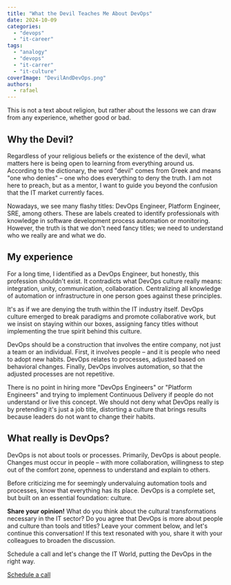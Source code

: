 ```yaml
---
title: "What the Devil Teaches Me About DevOps"
date: 2024-10-09
categories: 
  - "devops"
  - "it-career"
tags: 
  - "analogy"
  - "devops"
  - "it-carrer"
  - "it-culture"
coverImage: "DevilAndDevOps.png"
authors: 
  - rafael
---
```


This is not a text about religion, but rather about the lessons we can draw from any experience, whether good or bad.

<!-- ![](images/DevilAndDevOps-819x1024.png) -->

## Why the Devil?

Regardless of your religious beliefs or the existence of the devil, what matters here is being open to learning from everything around us. According to the dictionary, the word "devil" comes from Greek and means "one who denies" – one who does everything to deny the truth. I am not here to preach, but as a mentor, I want to guide you beyond the confusion that the IT market currently faces.

Nowadays, we see many flashy titles: DevOps Engineer, Platform Engineer, SRE, among others. These are labels created to identify professionals with knowledge in software development process automation or monitoring. However, the truth is that we don't need fancy titles; we need to understand who we really are and what we do.

<!-- more -->

## My experience

For a long time, I identified as a DevOps Engineer, but honestly, this profession shouldn't exist. It contradicts what DevOps culture really means: integration, unity, communication, collaboration. Centralizing all knowledge of automation or infrastructure in one person goes against these principles.

It's as if we are denying the truth within the IT industry itself. DevOps culture emerged to break paradigms and promote collaborative work, but we insist on staying within our boxes, assigning fancy titles without implementing the true spirit behind this culture.

DevOps should be a construction that involves the entire company, not just a team or an individual. First, it involves people – and it is people who need to adopt new habits. DevOps relates to processes, adjusted based on behavioral changes. Finally, DevOps involves automation, so that the adjusted processes are not repetitive.

There is no point in hiring more "DevOps Engineers" or "Platform Engineers" and trying to implement Continuous Delivery if people do not understand or live this concept. We should not deny what DevOps really is by pretending it's just a job title, distorting a culture that brings results because leaders do not want to change their habits.

## What really is DevOps?

DevOps is not about tools or processes. Primarily, DevOps is about people. Changes must occur in people – with more collaboration, willingness to step out of the comfort zone, openness to understand and explain to others.

Before criticizing me for seemingly undervaluing automation tools and processes, know that everything has its place. DevOps is a complete set, but built on an essential foundation: culture.

**Share your opinion!** What do you think about the cultural transformations necessary in the IT sector? Do you agree that DevOps is more about people and culture than tools and titles? Leave your comment below, and let's continue this conversation! If this text resonated with you, share it with your colleagues to broaden the discussion.

Schedule a call and let's change the IT World, putting the DevOps in the right way.

[Schedule a call](https://techbrasa.com/go/book-a-call/)
